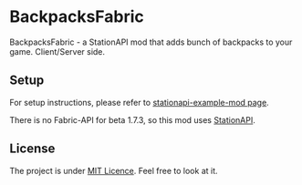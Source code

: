 # BackpacksFabric

BackpacksFabric - a StationAPI mod that adds bunch of backpacks to your game. Client/Server side.

## Setup
For setup instructions, please refer to [stationapi-example-mod page](https://github.com/calmilamsy/stationapi-example-mod).

There is no Fabric-API for beta 1.7.3, so this mod uses [StationAPI](https://github.com/ModificationStation/StationAPI).

## License
The project is under [MIT Licence](https://raw.githubusercontent.com/ChessChicken-KZ/BackpacksFabric/local/LICENSE). Feel free to look at it.
